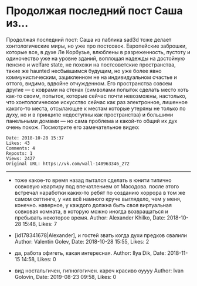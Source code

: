 # Продолжая последний пост Саша из...

Продолжая последний пост: Саша из паблика sad3d тоже делает хонтологические миры, но уже про постсовок. Европейские заброшки, которые все, в духе Ле Корбузье, влюблены в разреженность, пустоту и одиночество уже на уровне зданий, воплощая надежды на достойную пенсию и welfare state, не похожи на постсоветские пространства, такие же haunted несбывшимся будущим, но уже более явно коммунистическим, зацикленном не на индивидуальном счастье и оттого, видимо, вдвойне отчужденном. Его пространства совсем другие — с коврами на стенах (символами попыток сделать место хоть как-то своим, попыток, которые сейчас почти невозможны, настолько, что хонтологическое искусство сейчас как раз электронное, лишенное какого-то места, отсылающее к местам которые утеряны не только по духу, но и в принципе недоступны как пространства) и большими панельными домами — но сама проблема и какой-то общий их дух очень похож. Посмотрите его замечательное видео:

    Date: 2018-10-28 15:37
    Likes: 43
    Comments: 4
    Reposts: 1
    Views: 2427
    Original URL: https://vk.com/wall-140963346_272



--------------------

  * тоже какое-то время назад пытался сделать в юнити типично совковую квартиру под впечатлением от Масодова. после этого встречал наработки каких-то ребят по созданию хоррора в том же самом сеттинге, у них всё намного круче выглядело, чем у меня, конечно. наверное, у каждого должна быть своя виртуальная совковая комната, в которую можно иногда возвращаться и пребывать некоторое время.
    Author: Alexander Khilko, Date: 2018-10-28 15:48, Likes: 7


  * [id178341678|Alexander], и гостей звать когда духи предков свалили
    Author: Valentin Golev, Date: 2018-10-28 15:55, Likes: 2


  * да, работа офигеть, какая интересная.
    Author: Ilya Dik, Date: 2018-11-15 14:58, Likes: 0


  * вид ностальгичен, гипногогичен. кароч красиво оуууу
    Author: Ivan Golovin, Date: 2019-08-23 09:58, Likes: 0

